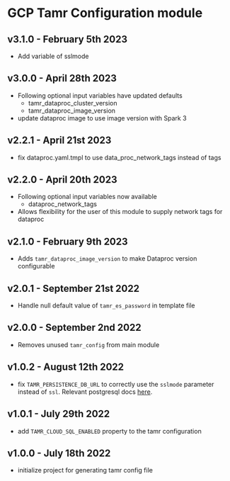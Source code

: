 # GCP Tamr Configuration module

## v3.1.0 - February 5th 2023
* Add variable of sslmode

## v3.0.0 - April 28th 2023
* Following optional input variables have updated defaults
  * tamr_dataproc_cluster_version
  * tamr_dataproc_image_version
* update dataproc image to use image version with Spark 3

## v2.2.1 - April 21st 2023
* fix dataproc.yaml.tmpl to use data_proc_network_tags instead of tags

## v2.2.0 - April 20th 2023
* Following optional input variables now available
  * dataproc_network_tags
* Allows flexibility for the user of this module to supply network tags for dataproc

## v2.1.0 - February 9th 2023
* Adds `tamr_dataproc_image_version` to make Dataproc version configurable

## v2.0.1 - September 21st 2022
* Handle null default value of `tamr_es_password` in template file

## v2.0.0 - September 2nd 2022
* Removes unused `tamr_config` from main module

## v1.0.2 - August 12th 2022
* fix `TAMR_PERSISTENCE_DB_URL` to correctly use the `sslmode` parameter instead of `ssl`. Relevant postgresql docs [here](https://www.postgresql.org/docs/current/libpq-ssl.html#LIBPQ-SSL-SSLMODE-STATEMENTS).

## v1.0.1 - July 29th 2022
* add `TAMR_CLOUD_SQL_ENABLED` property to the tamr configuration

## v1.0.0 - July 18th 2022
* initialize project for generating tamr config file

